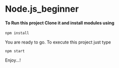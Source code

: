 # Node.js_beginner


#### To Run this project Clone it and install modules using
```
npm install
```
You are ready to go. To execute this project just type
```
npm start
```

Enjoy...!
